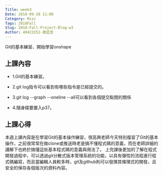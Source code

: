 ```yaml
---
Title: week3
Date: 2018-09-28 11:00
Category: Misc
Tags: 2018Fall
Slug: 2018-Fall-Project-Blog-w3
Author: 40423252-謝孟哲
---
```


Git的基本練習、開始學習onshape

<!-- PELICAN_END_SUMMARY -->

上課內容
----

* 1.Git的基本練習。

* 2.git log指令可以看到有哪些指令是已經提交的。

* 3.git log --graph --oneline --all可以看到各個提交點間的關係

* 4.隨身碟要置入p37。

上課心得
----

本週上課內容是在學習Git的基本操作練習，很高興老師今天特別複習了Git的基本操作，之前很常常在做clone或推送時老是搞不懂程式碼的意義，而在老師詳細的講解下也終於搞懂這些基本程式碼的意義與用法了。
上完課後更加的了解在程式開發過程中，可以透過git分散式版本管理系統的功能，以具有彈性的流程進行程式碼編寫，而且當編輯人員較多時，git及github則可以發揮其條理式的開發，且安全的保存各個版次的資料內容。


